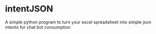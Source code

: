 # intentJSON
A simple python program to turn your excel spreadsheet into simple json intents for chat bot consumption
